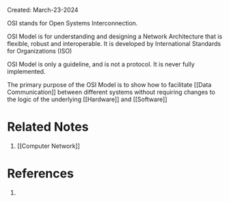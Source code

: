 Created: March-23-2024

OSI stands for Open Systems Interconnection.

OSI Model is for understanding and designing a Network Architecture that is flexible, robust and interoperable. It is developed by International Standards for Organizations (ISO)

OSI Model is only a guideline, and is not a protocol. It is never fully implemented.

The primary purpose of the OSI Model is to show how to facilitate [[Data Communication]] between different systems without requiring changes to the logic of the underlying [[Hardware]] and [[Software]]
# Related Notes

1. [[Computer Network]]
# References

1. 